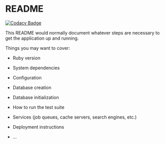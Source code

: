 # README

[![Codacy Badge](https://api.codacy.com/project/badge/Grade/620167b91540484f90a72049fd7cabfd)](https://app.codacy.com/app/donkerbc/Stishly?utm_source=github.com&utm_medium=referral&utm_content=DarkBones/Stishly&utm_campaign=Badge_Grade_Dashboard)

This README would normally document whatever steps are necessary to get the
application up and running.

Things you may want to cover:

* Ruby version

* System dependencies

* Configuration

* Database creation

* Database initialization

* How to run the test suite

* Services (job queues, cache servers, search engines, etc.)

* Deployment instructions

* ...
